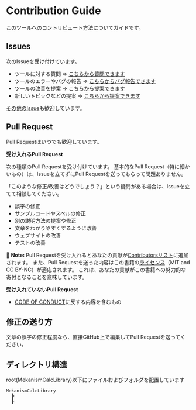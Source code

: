 # Contribution Guide

このツールへのコントリビュート方法についてガイドです。

## Issues

次のIssueを受け付けています。

- ツールに対する質問 => [こちらから質問できます](https://github.com/hihimamuLab/MekanismCalcLibrary/issues/new?template=issues_question.md)
- ツールのエラーやバグの報告 => [こちらからバグ報告できます](https://github.com/hihimamuLab/MekanismCalcLibrary/issues/new?template=issues_bug.md)
- ツールの改善を提案 => [こちらから提案できます](https://github.com/hihimamuLab/MekanismCalcLibrary/issues/new?template=issues_improvement.md)
- 新しいトピックなどの提案 => [こちらから提案できます](https://github.com/hihimamuLab/MekanismCalcLibrary/issues/new?template=issues_feature.md)

[その他のIssue](https://github.com/hihimamuLab/MekanismCalcLibrary/issues/new?template=issues_other.md)も歓迎しています。

## Pull Request

Pull Requestはいつでも歓迎しています。

**受け入れるPull Request**

次の種類のPull Requestを受け付けています。
基本的なPull Request（特に細かいもの）は、Issueを立てずにPull Requestを送ってもらって問題ありません。

「このような修正/改善はどうでしょう？」という疑問がある場合は、Issueを立てて相談してください。

- 誤字の修正
- サンプルコードやスペルの修正
- 別の説明方法の提案や修正
- 文章をわかりやすくするように改善
- ウェブサイトの改善
- テストの改善

:memo: **Note:** Pull Requestを受け入れるとあなたの貢献が[Contributorsリスト](https://github.com/asciidwango/js-primer/graphs/contributors)に追加されます。
また、Pull Requestを送った内容はこの書籍の[ライセンス](./LICENSE)（MIT and CC BY-NC）が適応されます。
これは、あなたの貢献がこの書籍への努力的な寄付となることを意味しています。

**受け入れていないPull Request**

- [CODE OF CONDUCT](./.github/CODE_OF_CONDUCT.md)に反する内容を含むもの

## 修正の送り方

文章の誤字の修正程度なら、直接GitHub上で編集してPull Requestを送ってください。



## ディレクトリ構造
root(MekanismCalcLibrary)以下にファイルおよびフォルダを配置しています

```
MekanismCalcLibrary
  ┣
  ┣
```

